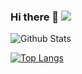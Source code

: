 ### Hi there 👋 ![](https://komarev.com/ghpvc/?username=lukalom)

![Github Stats](https://github-readme-stats.sigma-five.vercel.app/api?username=lukalom&theme=tokyonight)

[![Top Langs](https://github-readme-stats.sigma-five.vercel.app/api/top-langs/?username=lukalom&langs_count=8)](https://github.com/anuraghazra/github-readme-stats)
